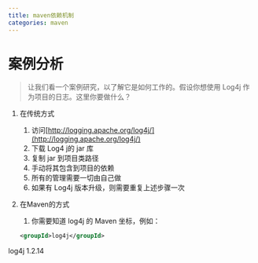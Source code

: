 ```yaml
---
title: maven依赖机制
categories: maven
---
```


# 案例分析
> 让我们看一个案例研究，以了解它是如何工作的。假设你想使用 Log4j 作为项目的日志。这里你要做什么？

1. 在传统方式
    1. 访问[http://logging.apache.org/log4j/](http://logging.apache.org/log4j/)
    2. 下载 Log4 j的 jar 库
    3. 复制 jar 到项目类路径
    4. 手动将其包含到项目的依赖
    5. 所有的管理需要一切由自己做
    6. 如果有 Log4j 版本升级，则需要重复上述步骤一次

2. 在Maven的方式
    1. 你需要知道 log4j 的 Maven 坐标，例如：
    ``` xml
    <groupId>log4j</groupId>
<artifactId>log4j</artifactId>
<version>1.2.14</version>